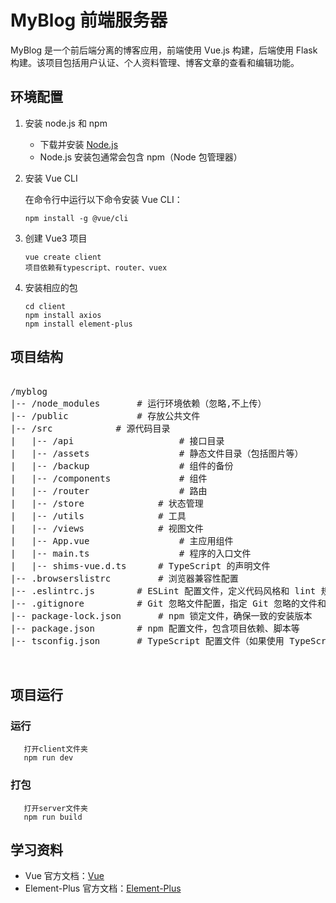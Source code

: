 # MyBlog 前端服务器

MyBlog 是一个前后端分离的博客应用，前端使用 Vue.js 构建，后端使用 Flask 构建。该项目包括用户认证、个人资料管理、博客文章的查看和编辑功能。

## 环境配置

1. 安装 node.js 和 npm

   - 下载并安装 [Node.js](https://nodejs.org/)
   - Node.js 安装包通常会包含 npm（Node 包管理器）
2. 安装 Vue CLI

   在命令行中运行以下命令安装 Vue CLI：

   ```
   npm install -g @vue/cli
   ```
3. 创建 Vue3 项目

   ```
   vue create client
   项目依赖有typescript、router、vuex
   ```
4. 安装相应的包

   ```
   cd client
   npm install axios
   npm install element-plus
   ```


## 项目结构

<pre>

/myblog
|-- /node_modules 		# 运行环境依赖（忽略,不上传）
|-- /public 			# 存放公共文件
|-- /src 			# 源代码目录
|   |-- /api                   	# 接口目录
|   |-- /assets                 # 静态文件目录（包括图片等）
|   |-- /backup                 # 组件的备份
|   |-- /components             # 组件
|   |-- /router             	# 路由
|   |-- /store             	# 状态管理
|   |-- /utils             	# 工具
|   |-- /views             	# 视图文件
|   |-- App.vue             	# 主应用组件
|   |-- main.ts             	# 程序的入口文件
|   |-- shims-vue.d.ts		# TypeScript 的声明文件
|-- .browserslistrc 		# 浏览器兼容性配置
|-- .eslintrc.js 		# ESLint 配置文件，定义代码风格和 lint 规则 
|-- .gitignore 			# Git 忽略文件配置，指定 Git 忽略的文件和目录
|-- package-lock.json 		# npm 锁定文件，确保一致的安装版本
|-- package.json 		# npm 配置文件，包含项目依赖、脚本等
|-- tsconfig.json 		# TypeScript 配置文件（如果使用 TypeScript


</pre>

## 项目运行

### 运行

```
   打开client文件夹
   npm run dev
```

### **打包**

```
   打开server文件夹
   npm run build
```

## **学习资料**

- Vue 官方文档：[Vue](https://cn.vuejs.org/)
- Element-Plus 官方文档：[Element-Plus](https://element-plus.org/zh-CN/)
